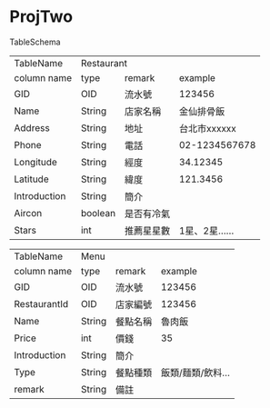 ProjTwo
=======
TableSchema
<table>
    <tr>
        <td>TableName</td>
        <td colspan="3">Restaurant</td>
    </tr>
    <tr>
      <td>column name</td>
      <td>type</td>
      <td>remark</td>
      <td>example</td>
    </tr>
    <tr>
      <td>GID</td>
      <td>OID</td>
      <td>流水號</td>
      <td>123456</td>
    </tr>
    <tr>
      <td>Name</td>
      <td>String</td>
      <td>店家名稱</td>
      <td>金仙排骨飯</td>
    </tr>
    <tr>
      <td>Address</td>
      <td>String</td>
      <td>地址</td>
      <td>台北市xxxxxx</td>
    </tr>
    <tr>
      <td>Phone</td>
      <td>String</td>
      <td>電話</td>
      <td>02-1234567678</td>
    </tr>
    <tr>
      <td>Longitude</td>
      <td>String</td>
      <td>經度</td>
      <td>34.12345</td>
    </tr>
    <tr>
      <td>Latitude</td>
      <td>String</td>
      <td>緯度</td>
      <td>121.3456</td>
    </tr>
    <tr>
      <td>Introduction</td>
      <td>String</td>
      <td>簡介</td>
      <td></td>
    </tr>
    <tr>
      <td>Aircon</td>
      <td>boolean</td>
      <td>是否有冷氣</td>
      <td></td>
    </tr>
    <tr>
      <td>Stars</td>
      <td>int</td>
      <td>推薦星星數</td>
      <td>1星、2星……</td>
    </tr>
</table>

<table>
    <tr>
        <td>TableName</td>
        <td colspan="3">Menu</td>
    </tr>
    <tr>
      <td>column name</td>
      <td>type</td>
      <td>remark</td>
      <td>example</td>
    </tr>
    <tr>
      <td>GID</td>
      <td>OID</td>
      <td>流水號</td>
      <td>123456</td>
    </tr>
    <tr>
      <td>RestaurantId</td>
      <td>OID</td>
      <td>店家編號</td>
      <td>123456</td>
    </tr>
    <tr>
      <td>Name</td>
      <td>String</td>
      <td>餐點名稱</td>
      <td>魯肉飯</td>
    </tr>
    <tr>
      <td>Price</td>
      <td>int</td>
      <td>價錢</td>
      <td>35</td>
    </tr>
    <tr>
      <td>Introduction</td>
      <td>String</td>
      <td>簡介</td>
      <td></td>
    </tr>
    <tr>
      <td>Type</td>
      <td>String</td>
      <td>餐點種類</td>
      <td>飯類/麵類/飲料…</td>
    </tr>
    <tr>
      <td>remark</td>
      <td>String</td>
      <td>備註</td>
      <td></td>
    </tr>
</table>
